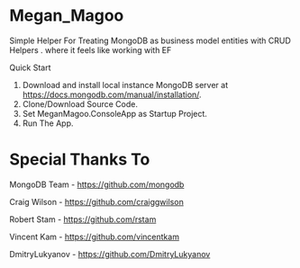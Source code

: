 # Megan_Magoo

Simple Helper For Treating MongoDB as business model entities with CRUD Helpers . where it feels like working with EF

Quick Start

1. Download and install local instance MongoDB server at https://docs.mongodb.com/manual/installation/.
2. Clone/Download Source Code.
3. Set MeganMagoo.ConsoleApp as Startup Project.
4. Run The App.


# Special Thanks To 

MongoDB Team - https://github.com/mongodb

Craig Wilson - https://github.com/craiggwilson

Robert Stam - https://github.com/rstam

Vincent Kam - https://github.com/vincentkam

DmitryLukyanov - https://github.com/DmitryLukyanov
